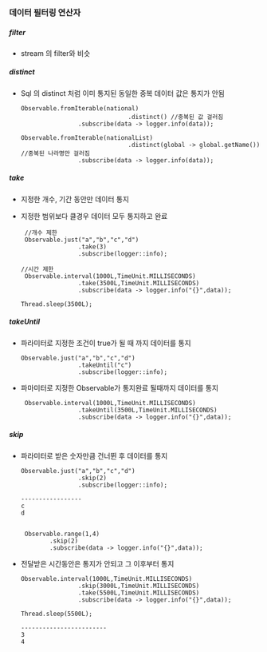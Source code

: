 ### 데이터 필터링 연산자



##### filter

* stream 의 filter와 비슷

##### distinct

* Sql 의 distinct 처럼 이미 통지된 동일한 중복 데이터 값은 통지가 안됨

  ```
  Observable.fromIterable(national)
  								.distinct() //중복된 값 걸러짐
                  .subscribe(data -> logger.info(data));
  
  Observable.fromIterable(nationalList)
  								.distinct(global -> global.getName()) //중복된 나라명만 걸러짐
                  .subscribe(data -> logger.info(data));
  ```



##### take

* 지정한 개수, 기간 동안만 데이터 통지

* 지정한 범위보다 클경우 데이터 모두 통지하고 완료

  ```
   //개수 제한
   Observable.just("a","b","c","d")
                  .take(3)
                  .subscribe(logger::info);
  
  //시간 제한
   Observable.interval(1000L,TimeUnit.MILLISECONDS)
                  .take(3500L,TimeUnit.MILLISECONDS)
                  .subscribe(data -> logger.info("{}",data));
  
  Thread.sleep(3500L);
  ```



##### takeUntil

* 파라미터로 지정한 조건이 true가 될 때 까지 데이터를 통지

  ```
  Observable.just("a","b","c","d")
                  .takeUntil("c")
                  .subscribe(logger::info);
  ```

* 파마미터로 지정한 Observable가 통지완료 될때까지 데이터를 통지

  ```
   Observable.interval(1000L,TimeUnit.MILLISECONDS)
                  .takeUntil(3500L,TimeUnit.MILLISECONDS)
                  .subscribe(data -> logger.info("{}",data));
  ```

  

##### skip

* 파라미터로 받은 숫자만큼 건너뛴 후 데이터를 통지

  ```
  Observable.just("a","b","c","d")
                  .skip(2)
                  .subscribe(logger::info);
  
  -----------------
  c
  d
  
  
   Observable.range(1,4)
          .skip(2)
          .subscribe(data -> logger.info("{}",data));
  ```

* 전달받은 시간동안은 통지가 안되고 그 이후부터 통지

  ```
  Observable.interval(1000L,TimeUnit.MILLISECONDS)
                  .skip(3000L,TimeUnit.MILLISECONDS)
                  .take(5500L,TimeUnit.MILLISECONDS)
                  .subscribe(data -> logger.info("{}",data));
  
  Thread.sleep(5500L);
  
  ------------------------
  3
  4
        
  ```

  